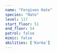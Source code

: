 ```yaml
---
name: "Forgiven Hate"
species: "Hate"
level: 117
start_floor: 51
end_floor: 54
patrol: false
mimic: false
abilities: ['Karma']
---
```

